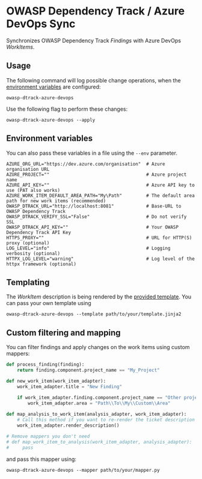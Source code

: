 # OWASP Dependency Track / Azure DevOps Sync

Synchronizes OWASP Dependency Track *Findings* with Azure DevOps *WorkItems*.

## Usage

The following command will log possible change operations, when the [environment variables](#environment-variables) are configured:
```shell
owasp-dtrack-azure-devops
```

Use the following flag to perform these changes:
```shell
owasp-dtrack-azure-devops --apply
```

## Environment variables

You can also pass these variables in a file using the `--env` parameter.

```shell
AZURE_ORG_URL="https://dev.azure.com/organisation"  # Azure organisation URL
AZURE_PROJECT=""                                    # Azure project name
AZURE_API_KEY=""                                    # Azure API key to use (PAT also works)
AZURE_WORK_ITEM_DEFAULT_AREA_PATH="My\Path"         # The default area path for new work items (recommended)
OWASP_DTRACK_URL="http://localhost:8081"            # Base-URL to OWASP Dependency Track
OWASP_DTRACK_VERIFY_SSL="False"                     # Do not verify SSL
OWASP_DTRACK_API_KEY=""                             # Your OWASP Dependency Track API Key
HTTPS_PROXY=""                                      # URL for HTTP(S) proxy (optional)
LOG_LEVEL="info"                                    # Logging verbosity (optional)
HTTPX_LOG_LEVEL="warning"                           # Log level of the httpx framework (optional)
```

## Templating

The *WorkItem* description is being rendered by the [provided template](owasp_dt_sync/templates/work_item.html.jinja2).
You can pass your own template using
```shell
owasp-dtrack-azure-devops --template path/to/your/template.jinja2
```

## Custom filtering and mapping

You can filter findings and apply changes on the work items using custom mappers:

```python
def process_finding(finding):
    return finding.component.project_name == "My_Project"

def new_work_item(work_item_adapter):
    work_item_adapter.title = "New Finding"

    if work_item_adapter.finding.component.project_name == "Other project":
        work_item_adapter.area = "Path\\To\\My\\Custom\\Area"
        
def map_analysis_to_work_item(analysis_adapter, work_item_adapter):
    # Call this method if you want to re-render the ticket description from template
    work_item_adapter.render_description()

# Remove mappers you don't need
# def map_work_item_to_analysis(work_item_adapter, analysis_adapter):
#     pass
```
and pass this mapper using:
```shell
owasp-dtrack-azure-devops --mapper path/to/your/mapper.py
```
